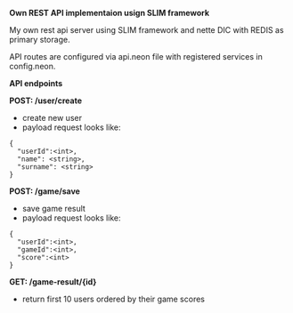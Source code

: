 **Own REST API implementaion usign SLIM framework**

My own rest api server using SLIM framework and nette DIC with REDIS as primary storage.

API routes are configured via api.neon file with registered services in config.neon.

**API endpoints**

**POST: /user/create**
- create new user
- payload request looks like:
```
{
  "userId":<int>,
  "name": <string>,
  "surname": <string>
}
```

**POST: /game/save**
- save game result 
- payload request looks like:
```
{
  "userId":<int>,
  "gameId":<int>,
  "score":<int>
}
```

**GET: /game-result/{id}**
- return first 10 users ordered by their game scores
